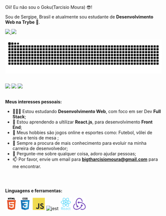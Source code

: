 Oii! Eu não sou o Goku(Tarcisio Moura) 😎!
<br/>

Sou de Sergipe, Brasil e atualmente sou estudante de **Desenvolvimento Web na Trybe** 🚀. 

 <div>
  <a href="https://github.com/TarcisioMoura7">
  <img height="180em" src="https://github-readme-stats.vercel.app/api?username=TarcisioMoura7&show_icons=true&theme=dracula&include_all_commits=true&count_private=true"/>
  <img height="180em" src="https://github-readme-stats.vercel.app/api/top-langs/?username=TarcisioMoura7&layout=compact&langs_count=7&theme=dracula"/>
</div>
 
  ![Snake animation](https://github.com/TarcisioMoura7/TarcisioMoura7/blob/output/github-contribution-grid-snake.svg) 
 
##
  
<div> 
  <a href="https://www.instagram.com/mouratarcisio_/" target="_blank"><img src="https://img.shields.io/badge/-Instagram-%23E4405F?style=for-the-badge&logo=instagram&logoColor=white" target="_blank"></a>
  <a href = "mailto:bigtharcisiomoura@gmail.com"><img src="https://img.shields.io/badge/-Gmail-%23333?style=for-the-badge&logo=gmail&logoColor=white" target="_blank"></a>
  <a href="https://www.linkedin.com/in/tarcisio-moura-9a006220b/" target="_blank"><img src="https://img.shields.io/badge/-LinkedIn-%230077B5?style=for-the-badge&logo=linkedin&logoColor=white" target="_blank"></a> 
</div>
</br>

**Meus interesses pessoais:**
 
- 👨🏽‍💻 Estou estudando **Desenvolvimento Web**, com foco em ser Dev **Full Stack**;
- 🌱 Estou aprendendo a ultilizar **React.js**, para desenvolvimento **Front End**;
- 🤔 Meus hobbies são jogos online e esportes como: Futebol, vôlei de areia e tenis de mesa ;
- 💼 Sempre a procura de mais conhecimento para evoluir na minha carreira de desenvolvedor;
- 💬 Pergunte-me sobre qualquer coisa, adoro ajudar pessoas;
- 📫 Por favor, envie um email para **bigtharcisiomoura@gmail.com** para me encontrar.

</br>
  
##

**Linguagens e ferramentas:**  

<p align="left">
  <img src="https://raw.githubusercontent.com/devicons/devicon/master/icons/html5/html5-original-wordmark.svg" alt="html5" width="40" height="40"/> 
  <img src="https://raw.githubusercontent.com/devicons/devicon/master/icons/css3/css3-original-wordmark.svg" alt="css3" width="40" height="40"/> 
  <img src="https://raw.githubusercontent.com/devicons/devicon/master/icons/javascript/javascript-original.svg" alt="javascript" width="40" height="40"/> 
  <img src="https://www.learnstorybook.com/intro-to-storybook/logo-jest.png" alt="jest" width="40" height="40" />
  <img src="https://raw.githubusercontent.com/devicons/devicon/master/icons/react/react-original-wordmark.svg" alt="react" width="40" height="40"/> 
  <img src="https://raw.githubusercontent.com/devicons/devicon/master/icons/redux/redux-original.svg" alt="redux" width="40" height="40"/> 
</p>
